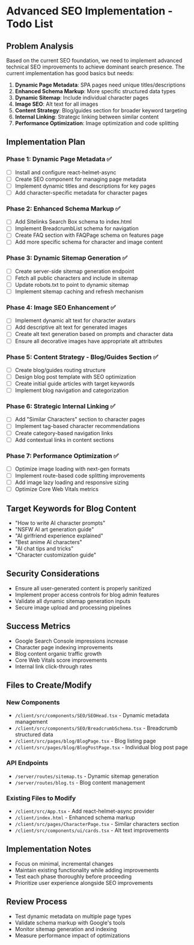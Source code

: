 # Advanced SEO Implementation - Todo List

## Problem Analysis

Based on the current SEO foundation, we need to implement advanced technical SEO improvements to achieve dominant search presence. The current implementation has good basics but needs:

1. **Dynamic Page Metadata**: SPA pages need unique titles/descriptions
2. **Enhanced Schema Markup**: More specific structured data types
3. **Dynamic Sitemap**: Include individual character pages
4. **Image SEO**: Alt text for all images
5. **Content Strategy**: Blog/guides section for broader keyword targeting
6. **Internal Linking**: Strategic linking between similar content
7. **Performance Optimization**: Image optimization and code splitting

## Implementation Plan

### Phase 1: Dynamic Page Metadata ✅
- [ ] Install and configure react-helmet-async
- [ ] Create SEO component for managing page metadata
- [ ] Implement dynamic titles and descriptions for key pages
- [ ] Add character-specific metadata for character pages

### Phase 2: Enhanced Schema Markup ✅
- [ ] Add Sitelinks Search Box schema to index.html
- [ ] Implement BreadcrumbList schema for navigation
- [ ] Create FAQ section with FAQPage schema on features page
- [ ] Add more specific schema for character and image content

### Phase 3: Dynamic Sitemap Generation ✅
- [ ] Create server-side sitemap generation endpoint
- [ ] Fetch all public characters and include in sitemap
- [ ] Update robots.txt to point to dynamic sitemap
- [ ] Implement sitemap caching and refresh mechanism

### Phase 4: Image SEO Enhancement ✅
- [ ] Implement dynamic alt text for character avatars
- [ ] Add descriptive alt text for generated images
- [ ] Create alt text generation based on prompts and character data
- [ ] Ensure all decorative images have appropriate alt attributes

### Phase 5: Content Strategy - Blog/Guides Section ✅
- [ ] Create blog/guides routing structure
- [ ] Design blog post template with SEO optimization
- [ ] Create initial guide articles with target keywords
- [ ] Implement blog navigation and categorization

### Phase 6: Strategic Internal Linking ✅
- [ ] Add "Similar Characters" section to character pages
- [ ] Implement tag-based character recommendations
- [ ] Create category-based navigation links
- [ ] Add contextual links in content sections

### Phase 7: Performance Optimization ✅
- [ ] Optimize image loading with next-gen formats
- [ ] Implement route-based code splitting improvements
- [ ] Add image lazy loading and responsive sizing
- [ ] Optimize Core Web Vitals metrics

## Target Keywords for Blog Content
- "How to write AI character prompts"
- "NSFW AI art generation guide"
- "AI girlfriend experience explained"
- "Best anime AI characters"
- "AI chat tips and tricks"
- "Character customization guide"

## Security Considerations
- Ensure all user-generated content is properly sanitized
- Implement proper access controls for blog admin features
- Validate all dynamic sitemap generation inputs
- Secure image upload and processing pipelines

## Success Metrics
- Google Search Console impressions increase
- Character page indexing improvements
- Blog content organic traffic growth
- Core Web Vitals score improvements
- Internal link click-through rates

## Files to Create/Modify

### New Components
- `/client/src/components/SEO/SEOHead.tsx` - Dynamic metadata management
- `/client/src/components/SEO/BreadcrumbSchema.tsx` - Breadcrumb structured data
- `/client/src/pages/blog/BlogPage.tsx` - Blog listing page
- `/client/src/pages/blog/BlogPostPage.tsx` - Individual blog post page

### API Endpoints
- `/server/routes/sitemap.ts` - Dynamic sitemap generation
- `/server/routes/blog.ts` - Blog content management

### Existing Files to Modify
- `/client/src/App.tsx` - Add react-helmet-async provider
- `/client/index.html` - Enhanced schema markup
- `/client/src/pages/CharacterPage.tsx` - Similar characters section
- `/client/src/components/ui/cards.tsx` - Alt text improvements

## Implementation Notes
- Focus on minimal, incremental changes
- Maintain existing functionality while adding improvements
- Test each phase thoroughly before proceeding
- Prioritize user experience alongside SEO improvements

## Review Process
- Test dynamic metadata on multiple page types
- Validate schema markup with Google's tools
- Monitor sitemap generation and indexing
- Measure performance impact of optimizations
